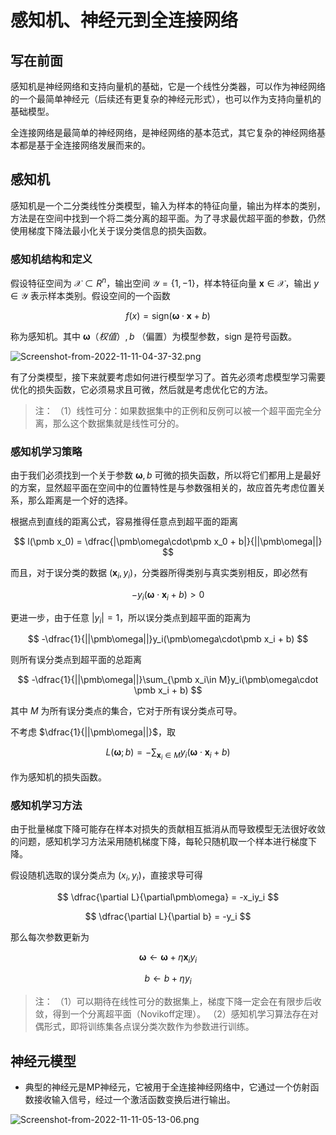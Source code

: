 # 感知机、神经元到全连接网络

## 写在前面

感知机是神经网络和支持向量机的基础，它是一个线性分类器，可以作为神经网络的一个最简单神经元（后续还有更复杂的神经元形式），也可以作为支持向量机的基础模型。

全连接网络是最简单的神经网络，是神经网络的基本范式，其它复杂的神经网络基本都是基于全连接网络发展而来的。

## 感知机

感知机是一个二分类线性分类模型，输入为样本的特征向量，输出为样本的类别，方法是在空间中找到一个将二类分离的超平面。为了寻求最优超平面的参数，仍然使用梯度下降法最小化关于误分类信息的损失函数。

### 感知机结构和定义

假设特征空间为 $\mathcal{X}\subset R^n$，输出空间 $\mathcal{Y} = \{1, -1\}$，样本特征向量 $\pmb{x}\in \mathcal X$，输出 $y\in \mathcal Y$ 表示样本类别。假设空间的一个函数

$$
f(x) = \text{sign}(\pmb\omega \cdot \pmb x + b)
$$

称为感知机。其中 $\pmb\omega（权值）, b$ （偏置）为模型参数，$\text{sign}$ 是符号函数。

![Screenshot-from-2022-11-11-04-37-32.png](http://image.tjzfile.xyz/images/2022/11/11/Screenshot-from-2022-11-11-04-37-32.png)

有了分类模型，接下来就要考虑如何进行模型学习了。首先必须考虑模型学习需要优化的损失函数，它必须易求且可微，然后就是考虑优化它的方法。

> 注：
> （1）线性可分：如果数据集中的正例和反例可以被一个超平面完全分离，那么这个数据集就是线性可分的。

### 感知机学习策略

由于我们必须找到一个关于参数 $\pmb\omega, b$ 可微的损失函数，所以将它们都用上是最好的方案，显然超平面在空间中的位置特性是与参数强相关的，故应首先考虑位置关系，那么距离是一个好的选择。

根据点到直线的距离公式，容易推得任意点到超平面的距离

$$
l(\pmb x_0) = \dfrac{|\pmb\omega\cdot\pmb x_0 + b|}{||\pmb\omega||}
$$

而且，对于误分类的数据 $(\pmb x_i,y_i)$，分类器所得类别与真实类别相反，即必然有

$$
-y_i(\pmb\omega\cdot\pmb x_i + b) > 0
$$

更进一步，由于任意 $|y_i| = 1$，所以误分类点到超平面的距离为

$$
-\dfrac{1}{||\pmb\omega||}y_i(\pmb\omega\cdot\pmb x_i + b)
$$

则所有误分类点到超平面的总距离

$$
-\dfrac{1}{||\pmb\omega||}\sum_{\pmb x_i\in M}y_i(\pmb\omega\cdot \pmb x_i + b)
$$

其中 $M$ 为所有误分类点的集合，它对于所有误分类点可导。

不考虑 $\dfrac{1}{||\pmb\omega||}$，取

$$
L(\pmb\omega;b) = -\sum_{\pmb x_i\in M}y_i(\pmb\omega\cdot \pmb x_i + b)
$$

作为感知机的损失函数。

### 感知机学习方法

由于批量梯度下降可能存在样本对损失的贡献相互抵消从而导致模型无法很好收敛的问题，感知机学习方法采用随机梯度下降，每轮只随机取一个样本进行梯度下降。

假设随机选取的误分类点为 $(x_i, y_i)$，直接求导可得

$$
\dfrac{\partial L}{\partial\pmb\omega} = -x_iy_i
$$

$$
\dfrac{\partial L}{\partial b} = -y_i
$$

那么每次参数更新为

$$
\pmb\omega \leftarrow \pmb\omega + \eta \pmb x_iy_i
$$

$$
b \leftarrow b + \eta y_i
$$

> 注：
>（1）可以期待在线性可分的数据集上，梯度下降一定会在有限步后收敛，得到一个分离超平面（Novikoff定理）。
>（2）感知机学习算法存在对偶形式，即将训练集各点误分类次数作为参数进行训练。

## 神经元模型

* 典型的神经元是MP神经元，它被用于全连接神经网络中，它通过一个仿射函数接收输入信号，经过一个激活函数变换后进行输出。

![Screenshot-from-2022-11-11-05-13-06.png](http://image.tjzfile.xyz/images/2022/11/11/Screenshot-from-2022-11-11-05-13-06.png)